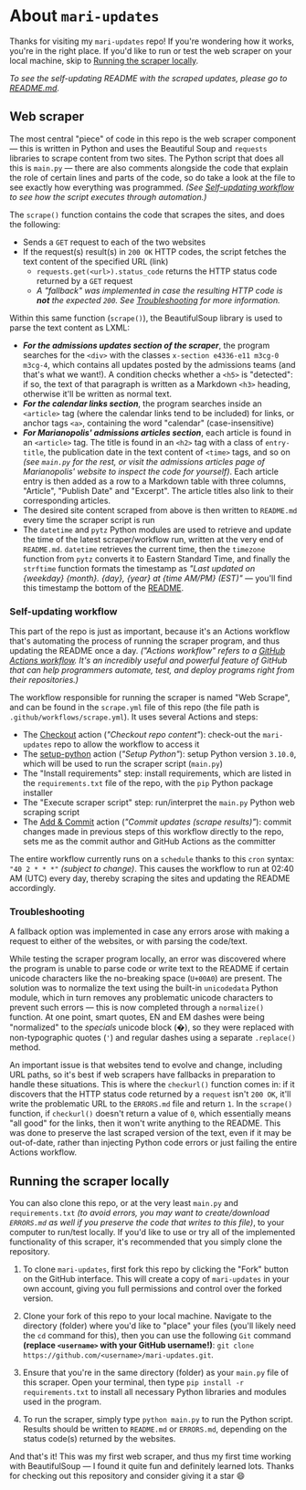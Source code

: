 # About `mari-updates`

Thanks for visiting my `mari-updates` repo! If you're wondering how it works, you're in the right place. If you'd like to run or test the web scraper on your local machine, skip to [Running the scraper locally](#running-the-scraper-locally).

*To see the self-updating README with the scraped updates, please go to [README.md](README.md).*

## Web scraper

The most central "piece" of code in this repo is the web scraper component — this is written in Python and uses the Beautiful Soup and `requests` libraries to scrape content from two sites. The Python script that does all this is `main.py` — there are also comments alongside the code that explain the role of certain lines and parts of the code, so do take a look at the file to see exactly how everything was programmed. *(See [Self-updating workflow](#self-updating-workflow) to see how the script executes through automation.)*

The `scrape()` function contains the code that scrapes the sites, and does the following:

- Sends a `GET` request to each of the two websites
- If the request(s) result(s) in `200 OK` HTTP codes, the script fetches the text content of the specified URL (link)
  - `requests.get(<url>).status_code` returns the HTTP status code returned by a `GET` request
  - *A "fallback" was implemented in case the resulting HTTP code is **not** the expected `200`. See [Troubleshooting](#troubleshooting) for more information.*

Within this same function (`scrape()`), the BeautifulSoup library is used to parse the text content as LXML:

- ***For the admissions updates section of the scraper***, the program searches for the `<div>` with the classes `x-section e4336-e11 m3cg-0 m3cg-4`, which contains all updates posted by the admissions teams (and that's what we want!). A condition checks whether a `<h5>` is "detected": if so, the text of that paragraph is written as a Markdown `<h3>` heading, otherwise it'll be written as normal text.
- ***For the calendar links section***, the program searches inside an `<article>` tag (where the calendar links tend to be included) for links, or anchor tags `<a>`, containing the word "calendar" (case-insensitive)
- ***For Marianopolis' admissions articles section***, each article is found in an `<article>` tag. The title is found in an `<h2>` tag with a class of `entry-title`, the publication date in the text content of `<time>` tags, and so on *(see `main.py` for the rest, or visit the admissions articles page of Marianopolis' website to inspect the code for yourself)*. Each article entry is then added as a row to a Markdown table with three columns, "Article", "Publish Date" and "Excerpt". The article titles also link to their corresponding articles.
- The desired site content scraped from above is then written to `README.md` every time the scraper script is run
- The `datetime` and `pytz` Python modules are used to retrieve and update the time of the latest scraper/workflow run, written at the very end of `README.md`. `datetime` retrieves the current time, then the `timezone` function from `pytz` converts it to Eastern Standard Time, and finally the `strftime` function formats the timestamp as *"Last updated on {weekday} {month}. {day}, {year} at {time AM/PM} (EST)"* — you'll find this timestamp the bottom of the [README](README.md).

### Self-updating workflow

This part of the repo is just as important, because it's an Actions workflow that's automating the process of running the scraper program, and thus updating the README once a day. *("Actions workflow" refers to a [GitHub Actions workflow](https://docs.github.com/en/actions). It's an incredibly useful and powerful feature of GitHub that can help programmers automate, test, and deploy programs right from their repositories.)*

The workflow responsible for running the scraper is named "Web Scrape", and can be found in the `scrape.yml` file of this repo (the file path is `.github/workflows/scrape.yml`). It uses several Actions and steps:

- The [Checkout](https://github.com/actions/checkout) action (*"Checkout repo content"*): check-out the `mari-updates` repo to allow the workflow to access it
- The [setup-python](https://github.com/actions/setup-python) action (*"Setup Python"*): setup Python version `3.10.0`, which will be used to run the scraper script (`main.py`)
- The "Install requirements" step: install requirements, which are listed in the `requirements.txt` file of the repo, with the `pip` Python package installer
- The "Execute scraper script" step: run/interpret the `main.py` Python web scraping script
- The [Add & Commit](https://github.com/EndBug/add-and-commit) action (*"Commit updates (scrape results)"*): commit changes made in previous steps of this workflow directly to the repo, sets me as the commit author and GitHub Actions as the committer

The entire workflow currently runs on a `schedule` thanks to this `cron` syntax: `"40 2 * * *"` *(subject to change)*. This causes the workflow to run at 02:40 AM (UTC) every day, thereby scraping the sites and updating the README accordingly.

### Troubleshooting

A fallback option was implemented in case any errors arose with making a request to either of the websites, or with parsing the code/text.

While testing the scraper program locally, an error was discovered where the program is unable to parse code or write text to the README if certain unicode characters like the no-breaking space (`U+00A0`) are present. The solution was to normalize the text using the built-in `unicodedata` Python module, which in turn removes any problematic unicode characters to prevent such errors — this is now completed through a `normalize()` function. At one point, smart quotes, EN and EM dashes were being "normalized" to the *specials* unicode block (�), so they were replaced with non-typographic quotes (`'`) and regular dashes using a separate `.replace()` method.

An important issue is that websites tend to evolve and change, including URL paths, so it's best if web scrapers have fallbacks in preparation to handle these situations. This is where the `checkurl()` function comes in: if it discovers that the HTTP status code returned by a `request` isn't `200 OK`, it'll write the problematic URL to the `ERRORS.md` file and return `1`. In the `scrape()` function, if `checkurl()` doesn't return a value of `0`, which essentially means "all good" for the links, then it won't write anything to the README. This was done to preserve the last scraped version of the text, even if it may be out-of-date, rather than injecting Python code errors or just failing the entire Actions workflow.

## Running the scraper locally

You can also clone this repo, or at the very least `main.py` and `requirements.txt` *(to avoid errors, you may want to create/download `ERRORS.md` as well if you preserve the code that writes to this file)*, to your computer to run/test locally. If you'd like to use or try all of the implemented functionality of this scraper, it's recommended that you simply clone the repository.

1. To clone `mari-updates`, first fork this repo by clicking the "Fork" button on the GitHub interface. This will create a copy of `mari-updates` in your own account, giving you full permissions and control over the forked version.

2. Clone your fork of this repo to your local machine. Navigate to the directory (folder) where you'd like to "place" your files (you'll likely need the `cd` command for this), then you can use the following `Git` command **(replace `<username>` with your GitHub username!)**: `git clone https://github.com/<username>/mari-updates.git`.

3. Ensure that you're in the same directory (folder) as your `main.py` file of this scraper. Open your terminal, then type `pip install -r requirements.txt` to install all necessary Python libraries and modules used in the program.

4. To run the scraper, simply type `python main.py` to run the Python script. Results should be written to `README.md` or `ERRORS.md`, depending on the status code(s) returned by the websites.

And that's it! This was my first web scraper, and thus my first time working with BeautifulSoup — I found it quite fun and definitely learned lots. Thanks for checking out this repository and consider giving it a star 😄

